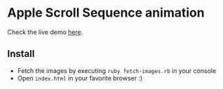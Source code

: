 # Apple Scroll Sequence animation

Check the live demo [here](https://spharian.vercel.app/lab/apple-scroll-sequence-animation).

## Install

- Fetch the images by executing `ruby fetch-images.rb` in your console
- Open `index.html` in your favorite browser :)

